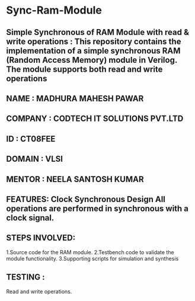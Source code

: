 # Sync-Ram-Module
## Simple Synchronous of RAM Module with read & write operations : This repository contains the implementation of a simple synchronous RAM (Random Access Memory) module in Verilog. The module supports both read and write operations
## NAME : MADHURA MAHESH PAWAR
## COMPANY : CODTECH IT SOLUTIONS PVT.LTD
## ID : CT08FEE
## DOMAIN : VLSI
## MENTOR : NEELA SANTOSH KUMAR 
## FEATURES: Clock Synchronous Design All operations are performed in synchronous with a clock signal.
## STEPS INVOLVED:
1.Source code for the RAM module.
2.Testbench code to validate the module functionality.
3.Supporting scripts for simulation and synthesis 
## TESTING : 
Read and write operations.


